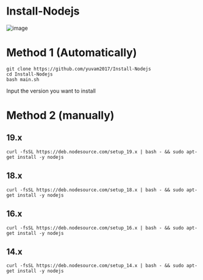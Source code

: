 # Install-Nodejs

![image](https://github.com/yuvam2017/Install-Nodejs/assets/67573209/05999aee-5253-4f3c-940b-f52af4ef30c1)

# Method 1 (Automatically)
    
    git clone https://github.com/yuvam2017/Install-Nodejs
    cd Install-Nodejs
    bash main.sh
    
 Input the version you want to install
 
# Method 2 (manually)
 
## 19.x
    curl -fsSL https://deb.nodesource.com/setup_19.x | bash - && sudo apt-get install -y nodejs
## 18.x
    curl -fsSL https://deb.nodesource.com/setup_18.x | bash - && sudo apt-get install -y nodejs
## 16.x
    curl -fsSL https://deb.nodesource.com/setup_16.x | bash - && sudo apt-get install -y nodejs
## 14.x
    curl -fsSL https://deb.nodesource.com/setup_14.x | bash - && sudo apt-get install -y nodejs



    
